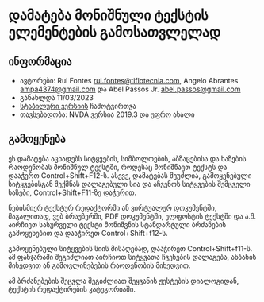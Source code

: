 # დამატება მონიშნული ტექსტის ელემენტების გამოსათვლელად

## ინფორმაცია

* ავტორები: Rui Fontes <rui.fontes@tiflotecnia.com>, Angelo Abrantes <ampa4374@gmail.com> და Abel Passos Jr. <abel.passos@gmail.com>
* განახლდა 11/03/2023
* [სტაბილური ვერსიის][1] ჩამოტვირთვა
* თავსებადობა: NVDA ვერსია 2019.3 და უფრო ახალი

## გამოყენება

ეს დამატება აცხადებს სიტყვების, სიმბოლოების, აბზაცებისა და ხაზების რაოდენობას
მონიშნულ ტექსტში, როდესაც მონიშნავთ ტექსტს და დააჭერთ Control+Shift+F12-ს.
ასევე, დამატებას შეუძლია, გამოყენებული სიტყვებისგან შექმნას დალაგებული სია და
აჩვენოს სიტყვების შემცველი ხაზები, Control+Shift+F11-ზე დაჭერით.

ნებისმიერ ტექსტურ რედაქტორში ან ვირტუალურ დოკუმენტში, მაგალითად, ვებ ბრაუზერში,
PDF დოკუმენტში, ელფოსტის ტექსტში და ა.შ. აირჩიეთ სასურველი ტექსტი მონიშვნის
სტანდარტული ბრძანების გამოყენებით და დააჭირეთ Control+Shift+f12-ს.

გამოყენებული სიტყვების სიის მისაღებად, დააჭირეთ Control+Shift+f11-ს. ამ
ფანჯარაში შეგიძლიათ აირჩიოთ სიტყვათა ჩვენების დალაგება, ანბანის მიხედვით ან
გამოვლინებების რაოდენობის მიხედვით.

ამ ბრძანებების შეცვლა შეგიძლიათ შეყვანის ჟესტების დიალოგიდან, ტექსტის
რედაქტირების კატეგორიაში.

[1]: https://github.com/ruifontes/wordCount/releases/download/2023.03.11/wordCount-2023.03.11.nvda-addon
